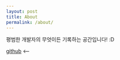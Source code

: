 ```yaml
---
layout: post
title: About
permalink: /about/
---
```


평범한 개발자의 무엇이든 기록하는 공간입니다!  :D

[github](https://github.com/zooozoo) <--